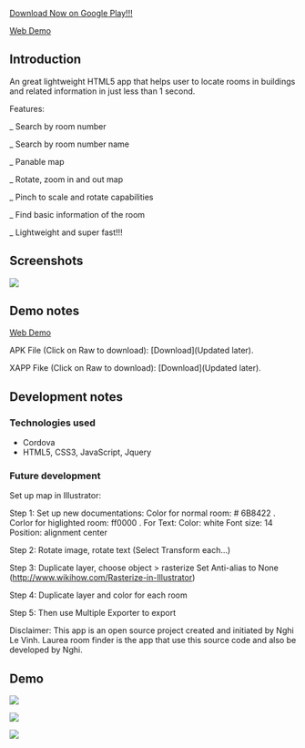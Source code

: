 [Download Now on Google Play!!!](http://goo.gl/scMxSo)

[Web Demo](http://vinhnghi223.github.io/hybrid-room-and-offices-finder)

## Introduction
An great lightweight HTML5 app that helps user to locate rooms in buildings and related information in just less than 1 second.

Features:

_ Search by room number

_ Search by room number name

_ Panable map

_ Rotate, zoom in and out map

_ Pinch to scale and rotate capabilities

_ Find basic information of the room

_ Lightweight and super fast!!!


## Screenshots
![](https://raw.githubusercontent.com/vinhnghi223/Room-and-Offices-Finder/master/screenshot.png)

## Demo notes
[Web Demo](http://vinhnghi223.github.io/hybrid-room-and-offices-finder)

APK File (Click on Raw to download): [Download](Updated later).

XAPP Fike (Click on Raw to download): [Download](Updated later).

## Development notes

### Technologies used
   *  Cordova
   *  HTML5, CSS3, JavaScript, Jquery

### Future development
Set up map in Illustrator:

Step 1: Set up new documentations:
Color for normal room: # 6B8422 .
Corlor for higlighted room: ff0000 .
For Text:
Color: white
Font size: 14
Position: alignment center

Step 2: Rotate image, rotate text (Select Transform each...)

Step 3: Duplicate layer, choose object > rasterize 
Set Anti-alias to None (http://www.wikihow.com/Rasterize-in-Illustrator)

Step 4: Duplicate layer and color for each room

Step 5: Then use Multiple Exporter to export

Disclaimer: This app is an open source project created and initiated by Nghi Le Vinh. Laurea room finder is the app that use this source code and also be developed by Nghi.

## Demo

![](https://raw.githubusercontent.com/vinhnghi223/Room-and-Offices-Finder/master/review1.png)

![](https://raw.githubusercontent.com/vinhnghi223/Room-and-Offices-Finder/master/review2.png)

![](https://raw.githubusercontent.com/vinhnghi223/Room-and-Offices-Finder/master/review3.png)